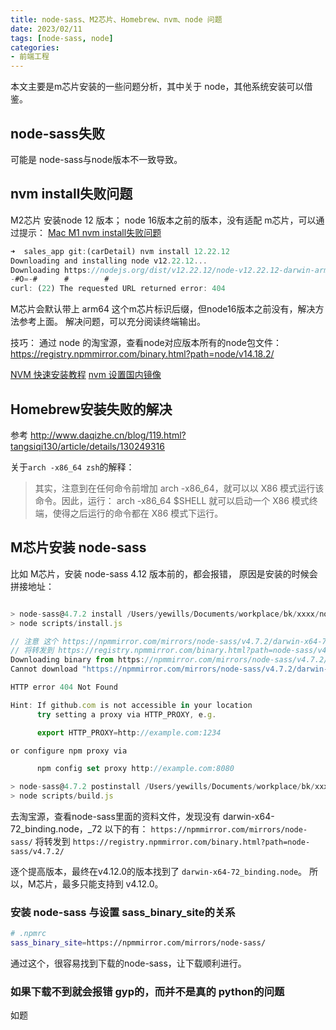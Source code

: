 ```yaml
---
title: node-sass、M2芯片、Homebrew、nvm、node 问题
date: 2023/02/11
tags: [node-sass, node]
categories: 
- 前端工程
---
```


本文主要是m芯片安装的一些问题分析，其中关于 node，其他系统安装可以借鉴。
## node-sass失败
可能是 node-sass与node版本不一致导致。

## nvm install失败问题

M2芯片 安装node 12 版本；
node 16版本之前的版本，没有适配 m芯片，可以通过提示：
[Mac M1 nvm install失败问题](https://blog.csdn.net/gongch0604/article/details/126117575) 
```js
➜  sales_app git:(carDetail) nvm install 12.22.12
Downloading and installing node v12.22.12...
Downloading https://nodejs.org/dist/v12.22.12/node-v12.22.12-darwin-arm64.tar.xz...
-#O=-#      #        #                                                                                                                                                                                                        
curl: (22) The requested URL returned error: 404 
```
M芯片会默认带上 arm64 这个m芯片标识后缀，但node16版本之前没有，解决方法参考上面。
解决问题，可以充分阅读终端输出。


技巧：
通过 node 的淘宝源，查看node对应版本所有的node包文件：
https://registry.npmmirror.com/binary.html?path=node/v14.18.2/


[NVM 快速安装教程](https://zhuanlan.zhihu.com/p/549133769)
[nvm 设置国内镜像](https://juejin.cn/post/7095318124433506341)



## Homebrew安装失败的解决

参考 http://www.daqizhe.cn/blog/119.html?tangsiqi130/article/details/130249316

关于`arch -x86_64 zsh`的解释：
>其实，注意到在任何命令前增加 arch -x86_64，就可以以 X86 模式运行该命令。因此，运行：
arch -x86_64 $SHELL
就可以启动一个 X86 模式终端，使得之后运行的命令都在 X86 模式下运行。






## M芯片安装 node-sass
比如 M芯片，安装 node-sass 4.12 版本前的，都会报错，
原因是安装的时候会拼接地址：
```js

> node-sass@4.7.2 install /Users/yewills/Documents/workplace/bk/xxxx/node_modules/node-sass
> node scripts/install.js

// 注意 这个 https://npmmirror.com/mirrors/node-sass/v4.7.2/darwin-x64-72_binding.node 地址将无法访问，
// 将转发到 https://registry.npmmirror.com/binary.html?path=node-sass/v4.7.2/
Downloading binary from https://npmmirror.com/mirrors/node-sass/v4.7.2/darwin-x64-72_binding.node
Cannot download "https://npmmirror.com/mirrors/node-sass/v4.7.2/darwin-x64-72_binding.node": 

HTTP error 404 Not Found

Hint: If github.com is not accessible in your location
      try setting a proxy via HTTP_PROXY, e.g. 

      export HTTP_PROXY=http://example.com:1234

or configure npm proxy via

      npm config set proxy http://example.com:8080

> node-sass@4.7.2 postinstall /Users/yewills/Documents/workplace/bk/xxxx/node_modules/node-sass
> node scripts/build.js
```

去淘宝源，查看node-sass里面的资料文件，发现没有 darwin-x64-72_binding.node，_72 以下的有：
`https://npmmirror.com/mirrors/node-sass/` 将转发到 `https://registry.npmmirror.com/binary.html?path=node-sass/v4.7.2/`

逐个提高版本，最终在v4.12.0的版本找到了 `darwin-x64-72_binding.node`。
所以，M芯片，最多只能支持到 v4.12.0。


### 安装 node-sass 与设置 sass_binary_site的关系

```sh
# .npmrc
sass_binary_site=https://npmmirror.com/mirrors/node-sass/
```

通过这个，很容易找到下载的node-sass，让下载顺利进行。



### 如果下载不到就会报错 gyp的，而并不是真的 python的问题

如题

